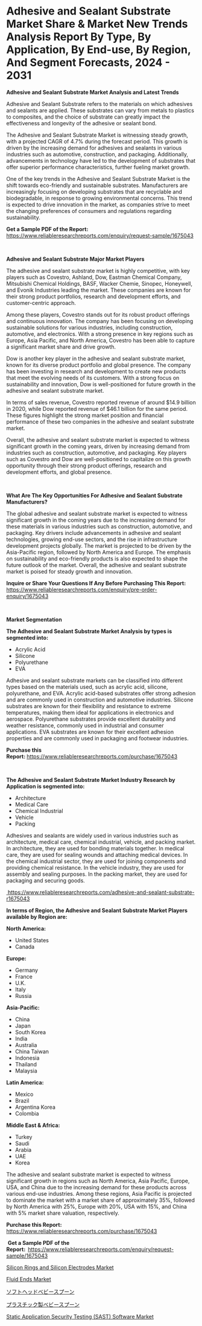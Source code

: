 <p><h1>Adhesive and Sealant Substrate Market Share & Market New Trends Analysis Report By Type, By Application, By End-use, By Region, And Segment Forecasts, 2024 - 2031</h1></p><p><strong>Adhesive and Sealant Substrate Market Analysis and Latest Trends</strong></p>
<p><p>Adhesive and Sealant Substrate refers to the materials on which adhesives and sealants are applied. These substrates can vary from metals to plastics to composites, and the choice of substrate can greatly impact the effectiveness and longevity of the adhesive or sealant bond.</p><p>The Adhesive and Sealant Substrate Market is witnessing steady growth, with a projected CAGR of 4.7% during the forecast period. This growth is driven by the increasing demand for adhesives and sealants in various industries such as automotive, construction, and packaging. Additionally, advancements in technology have led to the development of substrates that offer superior performance characteristics, further fueling market growth.</p><p>One of the key trends in the Adhesive and Sealant Substrate Market is the shift towards eco-friendly and sustainable substrates. Manufacturers are increasingly focusing on developing substrates that are recyclable and biodegradable, in response to growing environmental concerns. This trend is expected to drive innovation in the market, as companies strive to meet the changing preferences of consumers and regulations regarding sustainability.</p></p>
<p><strong>Get a Sample PDF of the Report:&nbsp;</strong> <a href="https://www.reliableresearchreports.com/enquiry/request-sample/1675043">https://www.reliableresearchreports.com/enquiry/request-sample/1675043</a></p>
<p>&nbsp;</p>
<p><strong>Adhesive and Sealant Substrate Major Market Players</strong></p>
<p><p>The adhesive and sealant substrate market is highly competitive, with key players such as Covestro, Ashland, Dow, Eastman Chemical Company, Mitsubishi Chemical Holdings, BASF, Wacker Chemie, Sinopec, Honeywell, and Evonik Industries leading the market. These companies are known for their strong product portfolios, research and development efforts, and customer-centric approach.</p><p>Among these players, Covestro stands out for its robust product offerings and continuous innovation. The company has been focusing on developing sustainable solutions for various industries, including construction, automotive, and electronics. With a strong presence in key regions such as Europe, Asia Pacific, and North America, Covestro has been able to capture a significant market share and drive growth.</p><p>Dow is another key player in the adhesive and sealant substrate market, known for its diverse product portfolio and global presence. The company has been investing in research and development to create new products that meet the evolving needs of its customers. With a strong focus on sustainability and innovation, Dow is well-positioned for future growth in the adhesive and sealant substrate market.</p><p>In terms of sales revenue, Covestro reported revenue of around $14.9 billion in 2020, while Dow reported revenue of $46.1 billion for the same period. These figures highlight the strong market position and financial performance of these two companies in the adhesive and sealant substrate market.</p><p>Overall, the adhesive and sealant substrate market is expected to witness significant growth in the coming years, driven by increasing demand from industries such as construction, automotive, and packaging. Key players such as Covestro and Dow are well-positioned to capitalize on this growth opportunity through their strong product offerings, research and development efforts, and global presence.</p></p>
<p>&nbsp;</p>
<p><strong>What Are The Key Opportunities For Adhesive and Sealant Substrate Manufacturers?</strong></p>
<p><p>The global adhesive and sealant substrate market is expected to witness significant growth in the coming years due to the increasing demand for these materials in various industries such as construction, automotive, and packaging. Key drivers include advancements in adhesive and sealant technologies, growing end-use sectors, and the rise in infrastructure development projects globally. The market is projected to be driven by the Asia-Pacific region, followed by North America and Europe. The emphasis on sustainability and eco-friendly products is also expected to shape the future outlook of the market. Overall, the adhesive and sealant substrate market is poised for steady growth and innovation.</p></p>
<p><strong>Inquire or Share Your Questions If Any Before Purchasing This Report:</strong> <a href="https://www.reliableresearchreports.com/enquiry/pre-order-enquiry/1675043">https://www.reliableresearchreports.com/enquiry/pre-order-enquiry/1675043</a></p>
<p>&nbsp;</p>
<p><strong>Market Segmentation</strong></p>
<p><strong>The Adhesive and Sealant Substrate Market Analysis by types is segmented into:</strong></p>
<p><ul><li>Acrylic Acid</li><li>Silicone</li><li>Polyurethane</li><li>EVA</li></ul></p>
<p><p>Adhesive and sealant substrate markets can be classified into different types based on the materials used, such as acrylic acid, silicone, polyurethane, and EVA. Acrylic acid-based substrates offer strong adhesion and are commonly used in construction and automotive industries. Silicone substrates are known for their flexibility and resistance to extreme temperatures, making them ideal for applications in electronics and aerospace. Polyurethane substrates provide excellent durability and weather resistance, commonly used in industrial and consumer applications. EVA substrates are known for their excellent adhesion properties and are commonly used in packaging and footwear industries.</p></p>
<p><strong>Purchase this Report:&nbsp;</strong><a href="https://www.reliableresearchreports.com/purchase/1675043">https://www.reliableresearchreports.com/purchase/1675043</a></p>
<p>&nbsp;</p>
<p><strong>The Adhesive and Sealant Substrate Market Industry Research by Application is segmented into:</strong></p>
<p><ul><li>Architecture</li><li>Medical Care</li><li>Chemical Industrial</li><li>Vehicle</li><li>Packing</li></ul></p>
<p><p>Adhesives and sealants are widely used in various industries such as architecture, medical care, chemical industrial, vehicle, and packing market. In architecture, they are used for bonding materials together. In medical care, they are used for sealing wounds and attaching medical devices. In the chemical industrial sector, they are used for joining components and providing chemical resistance. In the vehicle industry, they are used for assembly and sealing purposes. In the packing market, they are used for packaging and securing goods.</p></p>
<p><a href="https://www.reliableresearchreports.com/adhesive-and-sealant-substrate-r1675043">&nbsp;https://www.reliableresearchreports.com/adhesive-and-sealant-substrate-r1675043</a></p>
<p><strong>In terms of Region, the Adhesive and Sealant Substrate Market Players available by Region are:</strong></p>
<p>
    <p> <strong> North America: </strong>
        <ul>
            <li>United States</li>
            <li>Canada</li>
        </ul>
        </p> 
    <p> <strong> Europe: </strong>
        <ul>
            <li>Germany</li>
            <li>France</li>
            <li>U.K.</li>
            <li>Italy</li>
            <li>Russia</li>
        </ul>
        </p> 
    <p> <strong> Asia-Pacific: </strong>
        <ul>
            <li>China</li>
            <li>Japan</li>
            <li>South Korea</li>
            <li>India</li>
            <li>Australia</li>
            <li>China Taiwan</li>
            <li>Indonesia</li>
            <li>Thailand</li>
            <li>Malaysia</li>
        </ul>
        </p> 
    <p> <strong> Latin America: </strong>
        <ul>
            <li>Mexico</li>
            <li>Brazil</li>
            <li>Argentina Korea</li>
            <li>Colombia</li>
        </ul>
        </p> 
    <p> <strong> Middle East & Africa: </strong>
        <ul>
            <li>Turkey</li>
            <li>Saudi</li>
            <li>Arabia</li>
            <li>UAE</li>
            <li>Korea</li>
        </ul>
    </p>
    </p>
<p><p>The adhesive and sealant substrate market is expected to witness significant growth in regions such as North America, Asia Pacific, Europe, USA, and China due to the increasing demand for these products across various end-use industries. Among these regions, Asia Pacific is projected to dominate the market with a market share of approximately 35%, followed by North America with 25%, Europe with 20%, USA with 15%, and China with 5% market share valuation, respectively.</p></p>
<p><strong>Purchase this Report: </strong><a href="https://www.reliableresearchreports.com/purchase/1675043">https://www.reliableresearchreports.com/purchase/1675043</a></p>
<p>&nbsp;<strong>Get a Sample PDF of the Report:&nbsp;&nbsp;</strong><a href="https://www.reliableresearchreports.com/enquiry/request-sample/1675043">https://www.reliableresearchreports.com/enquiry/request-sample/1675043</a></p>
<p><strong></strong></p>
<p><p><a href="https://issuu.com/reportprime-2/docs/silicon-rings-and-silicon-electrodes-market-size-2">Silicon Rings and Silicon Electrodes Market</a></p><p><a href="https://github.com/jerrycopelandthomaswsqd8q/Market-Research-Report-List-2/blob/main/fluid-ends-market.md">Fluid Ends Market</a></p><p><a href="https://github.com/hilmi-2a/Market-Research-Report-List-1/blob/main/5507207107213.md">ソフトヘッドベビースプーン</a></p><p><a href="https://github.com/Sophiaard2003/Market-Research-Report-List-1/blob/main/9983209107214.md">プラスチック製ベビースプーン</a></p><p><a href="https://github.com/yoshih12/Market-Research-Report-List-3/blob/main/static-application-security-testing-sast-software-market.md">Static Application Security Testing (SAST) Software Market</a></p></p>
